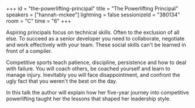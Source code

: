 +++
id = "the-powerlifting-principal"
title = "The Powerlifting Principal"
speakers = ["hannah-mckee"]
lightning = false
sessionizeId = "380134"
room = "C"
time = "6"
+++

Aspiring principals focus on technical skills. Often to the exclusion of all else. To succeed as a senior developer you need to collaborate, negotiate and work effectively with your team. These social skills can't be learned in front of a compiler. 

Competitive sports teach patience, discipline, persistence and how to deal with failure. You will coach others, be coached yourself and learn to manage injury. Inevitably you will face disappointment, and confront the ugly fact that you weren't the best on the day. 

In this talk the author will explain how her five-year journey into competitive powerlifting taught her the lessons that shaped her leadership style.